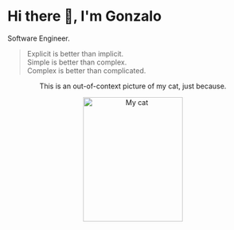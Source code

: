 # Hi there 👋, I'm Gonzalo

Software Engineer.


> Explicit is better than implicit.  
> Simple is better than complex.  
> Complex is better than complicated.  

<p align='center'>
This is an out-of-context picture of my cat, just because.  
</p>

<p align='center'>
<img src="https://github.com/gonzaloarro/gonzaloarro/assets/23441833/06729d15-ec3e-4b29-be4a-cd97db19191e" alt="My cat" width="200" height="250">
</p>

<!--
**gonzaloarro/gonzaloarro** is a ✨ _special_ ✨ repository because its `README.md` (this file) appears on your GitHub profile.

Here are some ideas to get you started:

- 🔭 I’m currently working on ...
- 🌱 I’m currently learning ...
- 👯 I’m looking to collaborate on ...
- 🤔 I’m looking for help with ...
- 💬 Ask me about ...
- 📫 How to reach me: ...
- 😄 Pronouns: ...
- ⚡ Fun fact: ...
-->
